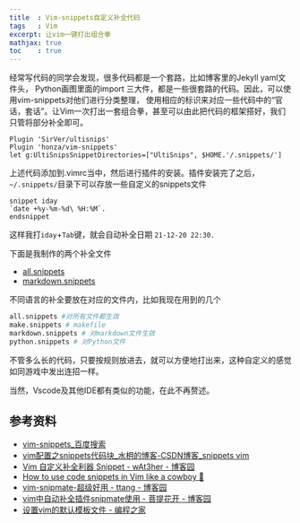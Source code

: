 ```yaml
---
title  : Vim-snippets自定义补全代码
tags   : Vim
excerpt: 让vim一键打出组合拳
mathjax: true
toc    : true
---
```


经常写代码的同学会发现，很多代码都是一个套路，比如博客里的Jekyll yaml文件头，
Python画图里面的import 三大件，都是一些很套路的代码。因此，可以使用vim-snippets对他们进行分类整理，
使用相应的标识来对应一些代码中的“官话，套话”。让Vim一次打出一套组合拳，甚至可以由此把代码的框架搭好，我们只管将部分补全即可。

```VimL
Plugin 'SirVer/ultisnips'
Plugin 'honza/vim-snippets'
let g:UltiSnipsSnippetDirectories=["UltiSnips", $HOME.'/.snippets/']
```

上述代码添加到.vimrc当中，然后进行插件的安装。插件安装完了之后，`~/.snippets/`目录下可以存放一些自定义的snippets文件

```
snippet iday
`date +%y-%m-%d\ %H:%M`.
endsnippet
```

这样我打`iday`+`Tab`键，就会自动补全日期 `21-12-20 22:30.`

下面是我制作的两个补全文件

- [all.snippets](https://github.com/wow-yes/blog/blob/master/config/snippets/all.snippets)
- [markdown.snippets](https://github.com/wow-yes/blog/blob/master/config/snippets/markdown.snippets)

不同语言的补全要放在对应的文件内，比如我现在用到的几个

```bash
all.snippets #对所有文件都生效
make.snippets # makefile
markdown.snippets # 对markdown文件生效
python.snippets # 对Python文件
```

不管多么长的代码，只要按规则放进去，就可以方便地打出来，这种自定义的感觉如同游戏中发出连招一样。

当然，Vscode及其他IDE都有类似的功能，在此不再赘述。


## 参考资料 

- [vim-snippets_百度搜索](https://www.baidu.com/s?wd=vim-snippets&rsv_spt=1&rsv_iqid=0xe7e1088300053cbf&issp=1&f=8&rsv_bp=1&rsv_idx=2&ie=utf-8&tn=baiduhome_pg&rsv_enter=1&rsv_dl=tb&rsv_sug3=1&rsv_sug1=1&rsv_sug7=100&rsv_sug2=0&rsv_btype=i&inputT=690&rsv_sug4=690)
- [vim配置之snippets代码块_水枂的博客-CSDN博客_snippets vim](https://blog.csdn.net/weixin_43839785/article/details/104255963)
- [Vim 自定义补全利器 Snippet - wAt3her - 博客园](https://www.cnblogs.com/wAther/p/10444045.html)
- [How to use code snippets in Vim like a cowboy 🤠️](https://bhupesh-v.github.io/learn-how-to-use-code-snippets-vim-cowboy/)
- [vim-snipmate-超级好用 - ttang - 博客园](https://www.cnblogs.com/fstang/archive/2012/12/05/2803964.html)
- [vim中自动补全插件snipmate使用 - 菩提花开 - 博客园](https://www.cnblogs.com/putihuakai/p/11427968.html)
- [设置vim的默认模板文件 - 编程之家](https://www.jb51.cc/bash/392841.html)
